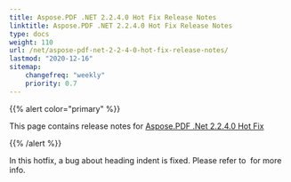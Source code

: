 ```yaml
---
title: Aspose.PDF .NET 2.2.4.0 Hot Fix Release Notes
linktitle: Aspose.PDF .NET 2.2.4.0 Hot Fix Release Notes
type: docs
weight: 110
url: /net/aspose-pdf-net-2-2-4-0-hot-fix-release-notes/
lastmod: "2020-12-16"
sitemap:
    changefreq: "weekly"
    priority: 0.7
---
```


{{% alert color="primary" %}} 

This page contains release notes for [Aspose.PDF .Net 2.2.4.0 Hot Fix](http://www.aspose.com/downloads/pdf/net/new-releases/aspose.pdf-.net-2.2.4.0-hot-fix/)

{{% /alert %}} 

In this hotfix, a bug about heading indent is fixed. Please refer to &nbsp;for more info.
